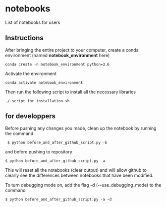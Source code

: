 # notebooks
List of notebooks for users

## Instructions ##
After bringing the entire project to your computer, create a conda environment (named **notebook_environment** here)
```
conda create -n notebook_environment python=3.6
```

Activate the environment
```
conda activate notebook_environment
```

Then run the following script to install all the necessary libraries
```
./.script_for_installation.sh
```

## for developpers ##

Before pushing any changes you made, clean up the notebook by running the command
```
 $ python before_and_after_github_script.py -b
```

and before pushing to repository
```  
$ python before_and_after_github_script.py -a
```

This will reset all the notebooks (clear output) and will allow github to clearly see the differences between notebooks
that have been modified.

To turn debugging mode on, add the flag -d (--use_debugging_mode) to the command

```
$ python before_and_after_github_script.py -a -d
```
